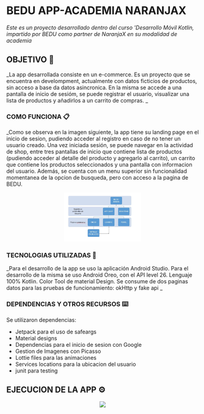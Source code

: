 # BEDU APP-ACADEMIA NARANJAX

_Este es un proyecto desarrollado dentro del curso 'Desarrollo Móvil Kotlin, impartido por BEDU como partner de NaranjaX en su modalidad de academia_

## OBJETIVO 💼

_La app desarrollada consiste en un e-commerce. Es un proyecto que se encuentra en develompment, actualmente con datos ficticios de productos, 
sin acceso a base da datos asincronica. En la misma se accede a una pantalla de inicio de sesióm, se puede registrar el usuario, visualizar una lista de productos 
y  añadirlos a un carrito de compras.
_


### COMO FUNCIONA 📋

_Como se observa en la imagen siguiente, la app tiene su landing page en el inicio de sesion, pudiendo acceder al registro en caso de no tener un  usuario creado.
Una vez iniciada sesión, se puede navegar en la actividad de shop, entre tres pantallas de inicio que contiene lista de productos (pudiendo acceder al detalle del 
producto y agregarlo al carrito), un carrito que contiene los productos seleccionados y una pantalla con informacion del usuario. 
Además, se cuenta con un menu superior sin funcionalidad momentanea de la opcion de busqueda, pero con acceso a la pagina de BEDU.


<div align="center"><img src="images/Flujo app grafico.JPG" width="40%"></div>

### TECNOLOGIAS UTILIZADAS 🔧

_Para el desarrollo de la app se uso la aplicación Android Studio. Para el desarrollo de la misma se uso Android Oreo, con el API level 26. 
Lenguaje 100% Kotlin.
Color Tool de material Design.
Se consume de dos paginas datos para las pruebas de funcionamiento: okHttp y fake api 
_

### DEPENDENCIAS Y OTROS RECURSOS ⌨️

Se utilizaron dependencias:
* Jetpack para el uso de safeargs
* Material designs
* Dependencias para el inicio de sesion con Google
* Gestion de Imagenes con Picasso
* Lottie files para las animaciones
* Services locations para la ubicacion del usuario
* junit para testing

## EJECUCION DE LA APP ⚙️
<div align="center"><img src="images/DEMO-BEDUSHOP (1).gif" width="50%" ></div>


